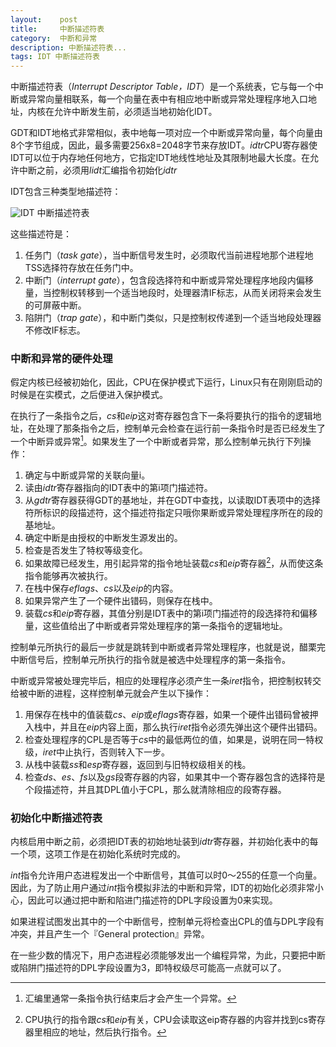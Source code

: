 ```yaml
---
layout:    post
title:     中断描述符表
category:  中断和异常
description: 中断描述符表...
tags: IDT 中断描述符表
---
```

中断描述符表（*Interrupt Descriptor Table，IDT*）是一个系统表，它与每一个中断或异常向量相联系，每一个向量在表中有相应地中断或异常处理程序地入口地址，内核在允许中断发生前，必须适当地初始化IDT。

GDT和IDT地格式非常相似，表中地每一项对应一个中断或异常向量，每个向量由8个字节组成，因此，最多需要256x8=2048字节来存放IDT。*idtr*CPU寄存器使IDT可以位于内存地任何地方，它指定IDT地线性地址及其限制地最大长度。在允许中断之前，必须用*lidt*汇编指令初始化*idtr*

IDT包含三种类型地描述符：

![IDT](images/idt.png)
中断描述符表

这些描述符是：

1. 任务门（*task gate*），当中断信号发生时，必须取代当前进程地那个进程地TSS选择符存放在任务门中。
2. 中断门（*interrupt gate*），包含段选择符和中断或异常处理程序地段内偏移量，当控制权转移到一个适当地段时，处理器清IF标志，从而关闭将来会发生的可屏蔽中断。
3. 陷阱门（*trap gate*），和中断门类似，只是控制权传递到一个适当地段处理器不修改IF标志。

### 中断和异常的硬件处理 ###

假定内核已经被初始化，因此，CPU在保护模式下运行，Linux只有在刚刚启动的时候是在实模式，之后便进入保护模式。

在执行了一条指令之后，*cs*和*eip*这对寄存器包含下一条将要执行的指令的逻辑地址，在处理了那条指令之后，控制单元会检查在运行前一条指令时是否已经发生了一个中断异或异常[^1]。如果发生了一个中断或者异常，那么控制单元执行下列操作：

[^1]: 汇编里通常一条指令执行结束后才会产生一个异常。

1. 确定与中断或异常的关联向量i。
2. 读由*idtr*寄存器指向的IDT表中的第i项门描述符。
3. 从*gdtr*寄存器获得GDT的基地址，并在GDT中查找，以读取IDT表项中的选择符所标识的段描述符，这个描述符指定只哦你果断或异常处理程序所在的段的基地址。
4. 确定中断是由授权的中断发生源发出的。
5. 检查是否发生了特权等级变化。
6. 如果故障已经发生，用引起异常的指令地址装载*cs*和*eip*寄存器[^2]，从而使这条指令能够再次被执行。
7. 在栈中保存*eflags*、*cs*以及*eip*的内容。
8. 如果异常产生了一个硬件出错码，则保存在栈中。
9. 装载*cs*和*eip*寄存器，其值分别是IDT表中的第i项门描述符的段选择符和偏移量，这些值给出了中断或者异常处理程序的第一条指令的逻辑地址。

[^2]: CPU执行的指令跟*cs*和*eip*有关，CPU会读取这eip寄存器的内容并找到cs寄存器里相应的地址，然后执行指令。

控制单元所执行的最后一步就是跳转到中断或者异常处理程序，也就是说，醋栗完中断信号后，控制单元所执行的指令就是被选中处理程序的第一条指令。

中断或异常被处理完毕后，相应的处理程序必须产生一条*iret*指令，把控制权转交给被中断的进程，这样控制单元就会产生以下操作：

1. 用保存在栈中的值装载*cs*、*eip*或*eflags*寄存器，如果一个硬件出错码曾被押入栈中，并且在*eip*内容上面，那么执行*iret*指令必须先弹出这个硬件出错码。
2. 检查处理程序的CPL是否等于*cs*中的最低两位的值，如果是，说明在同一特权级，*iret*中止执行，否则转入下一步。
3. 从栈中装载*ss*和*esp*寄存器，返回到与旧特权级相关的栈。
4. 检查*ds*、*es*、*fs*以及*gs*段寄存器的内容，如果其中一个寄存器包含的选择符是个段描述符，并且其DPL值小于CPL，那么就清除相应的段寄存器。

### 初始化中断描述符表 ###

内核启用中断之前，必须把IDT表的初始地址装到*idtr*寄存器，并初始化表中的每一个项，这项工作是在初始化系统时完成的。

*int*指令允许用户态进程发出一个中断信号，其值可以时0～255的任意一个向量。因此，为了防止用户通过*int*指令模拟非法的中断和异常，IDT的初始化必须非常小心，因此可以通过把中断和陷进门描述符的DPL字段设置为0来实现。

如果进程试图发出其中的一个中断信号，控制单元将检查出CPL的值与DPL字段有冲突，并且产生一个『General protection』异常。

在一些少数的情况下，用户态进程必须能够发出一个编程异常，为此，只要把中断或陷阱门描述符的DPL字段设置为3，即特权级尽可能高一点就可以了。